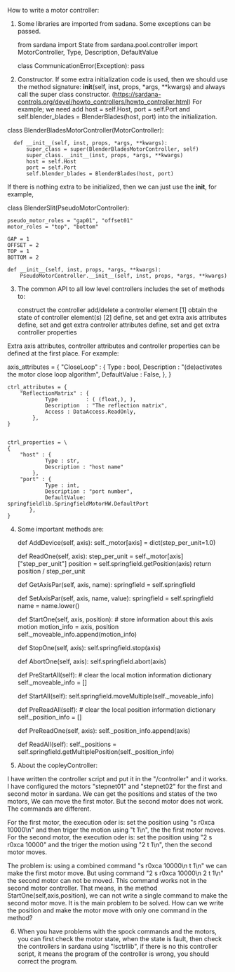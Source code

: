 How to write a motor controller:

1. Some libraries are imported from sadana. Some exceptions can be passed.

    from sardana import State
    from sardana.pool.controller import MotorController, Type, Description, DefaultValue
    
    class CommunicationError(Exception):
    pass
    
2. Constructor. If some extra initialization code is used, then we should use the method signature: __init__(self, inst, props, *args, **kwargs) and always call the super class constructor. (https://sardana-controls.org/devel/howto_controllers/howto_controller.html)
For example; we need add host = self.Host,  port = self.Port and self.blender_blades = BlenderBlades(host, port) into the initialization. 
  
  class BlenderBladesMotorController(MotorController):

      def __init__(self, inst, props, *args, **kwargs):
          super_class = super(BlenderBladesMotorController, self)
          super_class.__init__(inst, props, *args, **kwargs)
          host = self.Host
          port = self.Port
          self.blender_blades = BlenderBlades(host, port)
          
   If there is nothing extra to be initialized, then we can just use the __init__, for example, 
   
   class BlenderSlit(PseudoMotorController):
  
    pseudo_motor_roles = "gap01", "offset01"
    motor_roles = "top", "bottom"

    GAP = 1
    OFFSET = 2
    TOP = 1
    BOTTOM = 2

    def __init__(self, inst, props, *args, **kwargs):
        PseudoMotorController.__init__(self, inst, props, *args, **kwargs)
  
  
        
  3. The common API to all low level controllers includes the set of methods to:

        construct the controller
        add/delete a controller element [1]
        obtain the state of controller element(s) [2]
        define, set and get extra axis attributes
        define, set and get extra controller attributes
        define, set and get extra controller properties
        
 Extra axis attributes, controller attributes and controller properties can be defined at the first place. For example: 

axis_attributes = {
        "CloseLoop" : {
                Type         : bool,
                Description  : "(de)activates the motor close loop algorithm",
                DefaultValue : False,
            },
    }
    
    ctrl_attributes = {
        "ReflectionMatrix" : {
                Type         : ( (float,), ),
                Description  : "The reflection matrix",
                Access : DataAccess.ReadOnly,
            },
    }


    ctrl_properties = \
    {
        "host" : {
                Type : str,
                Description : "host name"
            },
        "port" : {
                Type : int,
                Description : "port number",
                DefaultValue: springfieldlib.SpringfieldMotorHW.DefaultPort
           },
    }
    
 4. Some important methods are:  
 
    def AddDevice(self, axis):
        self._motor[axis] = dict(step_per_unit=1.0)

    def ReadOne(self, axis):
        step_per_unit = self._motor[axis]["step_per_unit"]
        position = self.springfield.getPosition(axis)
        return position / step_per_unit

    def GetAxisPar(self, axis, name):
        springfield = self.springfield
    
    def SetAxisPar(self, axis, name, value):
        springfield = self.springfield
        name = name.lower()
        
    def StartOne(self, axis, position):
        # store information about this axis motion
        motion_info = axis, position
        self._moveable_info.append(motion_info)
        
    def StopOne(self, axis):
        self.springfield.stop(axis)

    def AbortOne(self, axis):
        self.springfield.abort(axis)
        
    def PreStartAll(self):
        # clear the local motion information dictionary
        self._moveable_info = []

    def StartAll(self):
        self.springfield.moveMultiple(self._moveable_info)
        
    def PreReadAll(self):
        # clear the local position information dictionary
        self._position_info = []

    def PreReadOne(self, axis):
        self._position_info.append(axis)

    def ReadAll(self):
        self._positions = self.springfield.getMultiplePosition(self._position_info)
        
   
5. About the copleyController:


I have written the controller script and put it in the "/controller" and it works.
I have configured the motors "stepnet01" and "stepnet02" for the first and second motor in sardana. We can get the positions and states of the two motors, We can move the first motor. But the second motor does not work. The commands are different.

For the first motor, the execution oder is: set the position using "s r0xca 10000\n" and then triger the motion using "t 1\n", the the first motor moves.
For the second motor, the execution oder is: set the position using "2 s r0xca 10000" and the triger the motion using "2 t 1\n", then the second motor moves.



The problem is: using a combined command "s r0xca 10000\n t 1\n" we can make the first motor move.
But using command "2 s r0xca 10000\n 2 t 1\n" the second motor can not be moved. This command works not in the second motor controller. That means, in the method StartOne(self,axis,position), we can not write a single command to make the second motor move. It is the main problem to be solved. 
How can we write the position and make the motor move with only one command in the method?

6. When you have problems with the spock commands and the motors, you can first check the motor state, when the state is fault, then check the controllers in sardana using "lsctrllib", if there is no this controller script, it means the program of the controller is wrong, you should correct the program. 

